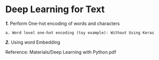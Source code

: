 # Deep Learning for Text

***1.*** Perform One-hot encoding of words and characters

    a. Word level one-hot encoding (toy example): Without Using Keras
***2.*** Using word Embedding




























Reference: Materials/Deep Learning with Python.pdf
